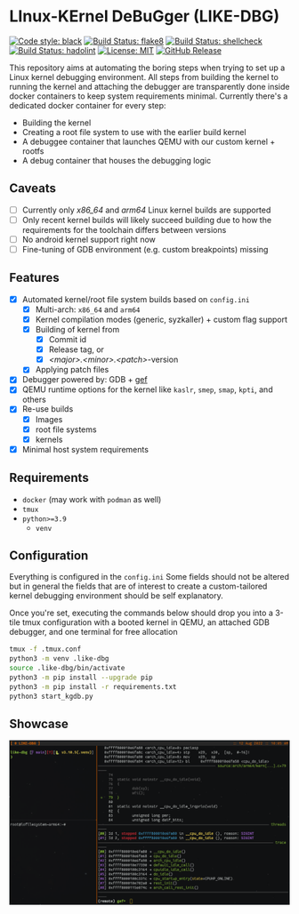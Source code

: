 # LInux-KErnel DeBuGger (LIKE-DBG)

[![Code style: black](https://img.shields.io/badge/code%20style-black-000000.svg)](https://github.com/psf/black)
[![Build Status: flake8](https://github.com/PyCQA/flake8/workflows/main/badge.svg)](https://github.com/0xricksanchez/like-dbg/actions?query=workflow%3Aflake8)
[![Build Status: shellcheck](https://github.com/koalaman/shellcheck/actions/workflows/build.yml/badge.svg)](https://github.com/0xricksanchez/like-dbg/actions?query=workflow%3Ashellcheck)
[![Build Status: hadolint](https://img.shields.io/badge/hadolint-passing-brightgreen)](https://github.com/0xricksanchez/like-dbg/actions?query=workflow%3Ahadolint)
[![License: MIT](https://img.shields.io/badge/License-MIT-yellow.svg)](https://tldrlegal.com/license/mit-license)
[![GitHub Release](https://img.shields.io/github/release/0xricksanchez/like-dbg.svg)](https://github.com/0xricksanchez/like-dbg/releases/)  

This repository aims at automating the boring steps when trying to set up a Linux kernel debugging environment.
All steps from building the kernel to running the kernel and attaching the debugger are transparently done inside docker containers to keep system requirements minimal.
Currently there's a dedicated docker container for every step:

* Building the kernel
* Creating a root file system to use with the earlier build kernel
* A debuggee container that launches QEMU with our custom kernel + rootfs
* A debug container that houses the debugging logic

## Caveats

* [ ] Currently only *x86_64* and *arm64* Linux kernel builds are supported
* [ ] Only recent kernel builds will likely succeed building due to how the requirements for the toolchain differs between versions
* [ ] No android kernel support right now
* [ ] Fine-tuning of GDB environment (e.g. custom breakpoints) missing

## Features

* [x] Automated kernel/root file system builds based on `config.ini`
  * [x] Multi-arch: `x86_64` and `arm64`
  * [x] Kernel compilation modes (generic, syzkaller) + custom flag support
  * [x] Building of kernel from
    * [x] Commit id
    * [x] Release tag, or
    * [x] *\<major>.\<minor>.\<patch>*-version
  * [x] Applying patch files
* [x] Debugger powered by: GDB + [gef](https://github.com/hugsy/gef)
* [x] QEMU runtime options for the kernel like `kaslr`, `smep`, `smap`, `kpti`, and others
* [x] Re-use builds
  * [x] Images
  * [x] root file systems
  * [x] kernels  
* [x] Minimal host system requirements

## Requirements

* `docker` (may work with `podman` as well)
* `tmux`
* `python>=3.9`
  * `venv`

## Configuration

Everything is configured in the `config.ini`
Some fields should not be altered but in general the fields that are of interest to create a custom-tailored kernel debugging environment should be self explanatory.

Once you're set, executing the commands below should drop you into a 3-tile tmux configuration with a booted kernel in QEMU, an attached
GDB debugger, and one terminal for free allocation

```sh
tmux -f .tmux.conf
python3 -m venv .like-dbg
source .like-dbg/bin/activate
python3 -m pip install --upgrade pip
python3 -m pip install -r requirements.txt
python3 start_kgdb.py
```

## Showcase

![img/example.png](img/example.png)
